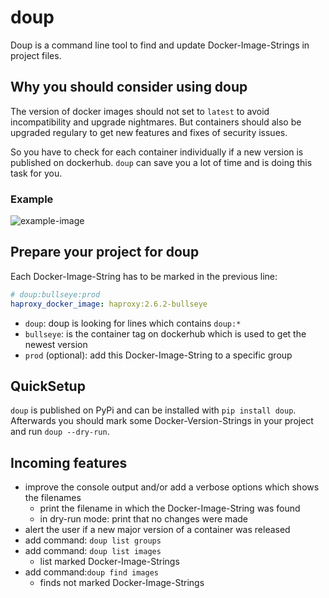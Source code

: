 # doup

Doup is a command line tool to find and update Docker-Image-Strings in project files.

## Why you should consider using doup

The version of docker images should not set to `latest` to avoid incompatibility and upgrade nightmares.
But containers should also be upgraded regulary to get new features and fixes of security issues.

So you have to check for each container individually if a new version is published on dockerhub.
`doup` can save you a lot of time and is doing this task for you.

### Example

![example-image](./docs/images/example_group_nextcloud.jpg)

## Prepare your project for doup

Each Docker-Image-String has to be marked in the previous line:

```yml
# doup:bullseye:prod
haproxy_docker_image: haproxy:2.6.2-bullseye
```

- `doup`: doup is looking for lines which contains `doup:*`
- `bullseye`: is the container tag on dockerhub which is used to get the newest version
- `prod` (optional): add this Docker-Image-String to a specific group

## QuickSetup

`doup` is published on PyPi and can be installed with `pip install doup`.
Afterwards you should mark some Docker-Version-Strings in your project and run `doup --dry-run`.

## Incoming features

- improve the console output and/or add a verbose options which shows the filenames
    - print the filename in which the Docker-Image-String was found
    - in dry-run mode: print that no changes were made
- alert the user if a new major version of a container was released
- add command: `doup list groups`
- add command: `doup list images`
    - list marked Docker-Image-Strings
- add command:`doup find images`
    - finds not marked Docker-Image-Strings
